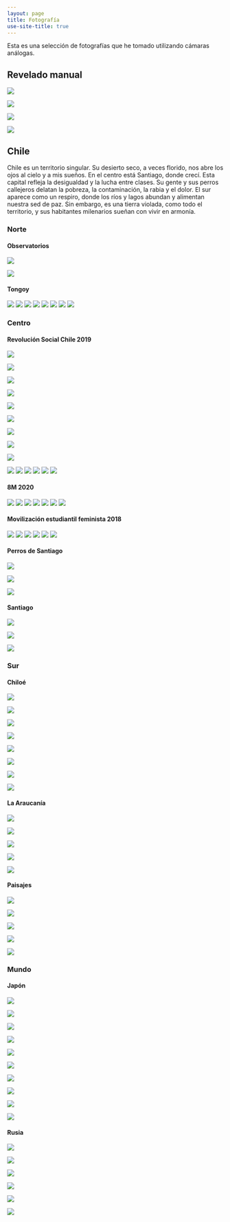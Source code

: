 ```yaml
---
layout: page
title: Fotografía
use-site-title: true
---
```


Esta es una selección de fotografías que he tomado utilizando cámaras análogas.


## Revelado manual

![](/img/fotografia/1_1.jpg)

![](/img/fotografia/1_2.jpg)

![](/img/fotografia/1_3.jpg)

![](/img/fotografia/1_4.jpg)

## Chile

Chile es un territorio singular. Su desierto seco, a veces florido, nos abre los ojos al cielo y a mis sueños. En el centro está Santiago, donde crecí. Esta capital refleja la desigualdad y la lucha entre clases. Su gente y sus perros callejeros delatan la pobreza, la contaminación, la rabia y el dolor. El sur aparece como un respiro, donde los ríos y lagos abundan y alimentan nuestra sed de paz. Sin embargo, es una tierra violada, como todo el territorio, y sus habitantes milenarios sueñan con vivir en armonía.

### Norte

#### Observatorios

![](/img/fotografia/3_1.JPG)

![](/img/fotografia/3_2.JPG)

#### Tongoy

![](/img/fotografia/limari_1.JPG)
![](/img/fotografia/limari_2.JPG)
![](/img/fotografia/limari_3.JPG)
![](/img/fotografia/limari_4.JPG)
![](/img/fotografia/limari_5.JPG)
![](/img/fotografia/limari_6.JPG)
![](/img/fotografia/limari_7.JPG)
![](/img/fotografia/limari_8.JPG)



### Centro

#### Revolución Social Chile 2019

![](/img/fotografia/8_1.JPG)

![](/img/fotografia/8_2.JPG)

![](/img/fotografia/8_3.JPG)

![](/img/fotografia/8_4.JPG)

![](/img/fotografia/8_5.JPG)

![](/img/fotografia/10_1.JPG)

![](/img/fotografia/10_2.JPG)

![](/img/fotografia/10_3.JPG)

![](/img/fotografia/10_4.JPG)

![](/img/fotografia/rev_1.JPG)
![](/img/fotografia/rev_2.JPG)
![](/img/fotografia/rev_3.JPG)
![](/img/fotografia/rev_4.JPG)
![](/img/fotografia/rev_5.JPG)
![](/img/fotografia/rev_6.JPG)

#### 8M 2020

![](/img/fotografia/8M_1.JPG)
![](/img/fotografia/8M_2.JPG)
![](/img/fotografia/8M_3.JPG)
![](/img/fotografia/8M_4.JPG)
![](/img/fotografia/8M_5.JPG)
![](/img/fotografia/8M_6.JPG)
![](/img/fotografia/8M_7.JPG)

#### Movilización estudiantil feminista 2018

![](/img/fotografia/fem_1.JPG)
![](/img/fotografia/fem_2.JPG)
![](/img/fotografia/fem_3.JPG)
![](/img/fotografia/fem_4.JPG)
![](/img/fotografia/fem_5.JPG)
![](/img/fotografia/fem_6.JPG)


#### Perros de Santiago

![](/img/fotografia/4_1.JPG)

![](/img/fotografia/4_2.JPG)

![](/img/fotografia/4_3.JPG)

#### Santiago

![](/img/fotografia/stgo_1.JPG)

![](/img/fotografia/stgo_2.JPG)

![](/img/fotografia/stgo_3.JPG)


### Sur

#### Chiloé

![](/img/fotografia/chiloe_1.JPG)

![](/img/fotografia/chiloe_2.JPG)

![](/img/fotografia/chiloe_3.JPG)

![](/img/fotografia/chiloe_4.JPG)

![](/img/fotografia/chiloe_5.JPG)

![](/img/fotografia/chiloe_6.JPG)

![](/img/fotografia/chiloe_7.JPG)

![](/img/fotografia/chiloe_8.JPG)


#### La Araucanía

![](/img/fotografia/7_1.JPG)

![](/img/fotografia/7_2.JPG)

![](/img/fotografia/7_3.JPG)

![](/img/fotografia/7_4.JPG)

![](/img/fotografia/7_5.jpg)




















#### Paisajes

![](/img/fotografia/14_1.JPG)

![](/img/fotografia/15_2.JPG)

![](/img/fotografia/14_2.JPG)

![](/img/fotografia/2_1.JPG)

![](/img/fotografia/2_2.JPG)





### Mundo


#### Japón

![](/img/fotografia/5_2.JPG)

![](/img/fotografia/5_3.JPG)

![](/img/fotografia/5_4.JPG)

![](/img/fotografia/5_5.JPG)

![](/img/fotografia/5_6.JPG)

![](/img/fotografia/5_7.JPG)

![](/img/fotografia/5_8.JPG)

![](/img/fotografia/5_9.JPG)

![](/img/fotografia/9_1.JPG)

![](/img/fotografia/9_2.JPG)


#### Rusia 

![](/img/fotografia/rus_1.JPG)

![](/img/fotografia/rus_2.JPG)

![](/img/fotografia/rus_3.JPG)

![](/img/fotografia/rus_4.JPG)

![](/img/fotografia/rus_5.JPG)

![](/img/fotografia/rus_6.JPG)




